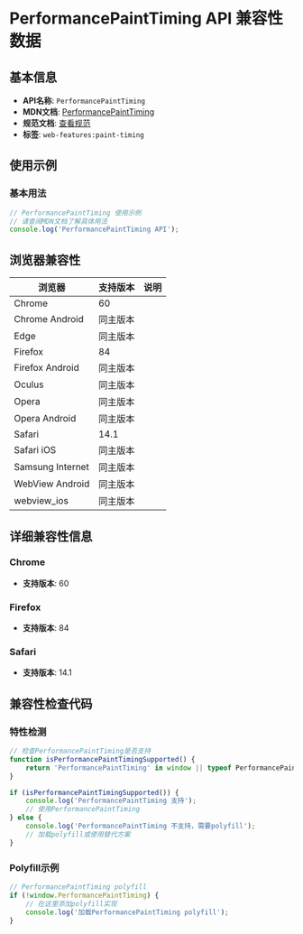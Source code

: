 # PerformancePaintTiming API 兼容性数据

## 基本信息

- **API名称**: `PerformancePaintTiming`
- **MDN文档**: [PerformancePaintTiming](https://developer.mozilla.org/docs/Web/API/PerformancePaintTiming)
- **规范文档**: [查看规范](https://w3c.github.io/paint-timing/#sec-PerformancePaintTiming)
- **标签**: `web-features:paint-timing`

## 使用示例

### 基本用法

```javascript
// PerformancePaintTiming 使用示例
// 请查阅MDN文档了解具体用法
console.log('PerformancePaintTiming API');
```

## 浏览器兼容性

| 浏览器 | 支持版本 | 说明 |
|--------|----------|------|
| Chrome | 60 |  |
| Chrome Android | 同主版本 |  |
| Edge | 同主版本 |  |
| Firefox | 84 |  |
| Firefox Android | 同主版本 |  |
| Oculus | 同主版本 |  |
| Opera | 同主版本 |  |
| Opera Android | 同主版本 |  |
| Safari | 14.1 |  |
| Safari iOS | 同主版本 |  |
| Samsung Internet | 同主版本 |  |
| WebView Android | 同主版本 |  |
| webview_ios | 同主版本 |  |

## 详细兼容性信息

### Chrome

- **支持版本**: 60

### Firefox

- **支持版本**: 84

### Safari

- **支持版本**: 14.1

## 兼容性检查代码

### 特性检测

```javascript
// 检查PerformancePaintTiming是否支持
function isPerformancePaintTimingSupported() {
    return 'PerformancePaintTiming' in window || typeof PerformancePaintTiming !== 'undefined';
}

if (isPerformancePaintTimingSupported()) {
    console.log('PerformancePaintTiming 支持');
    // 使用PerformancePaintTiming
} else {
    console.log('PerformancePaintTiming 不支持，需要polyfill');
    // 加载polyfill或使用替代方案
}
```

### Polyfill示例

```javascript
// PerformancePaintTiming polyfill
if (!window.PerformancePaintTiming) {
    // 在这里添加polyfill实现
    console.log('加载PerformancePaintTiming polyfill');
}
```

